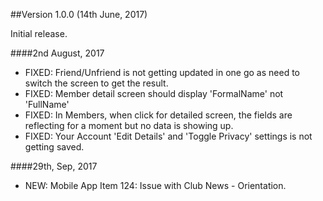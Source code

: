 ##Version 1.0.0 (14th June, 2017)

Initial release.

 ####2nd August, 2017
  - FIXED: Friend/Unfriend is not getting updated in one go as need to switch the screen to get the result.
  - FIXED: Member detail screen should display 'FormalName' not 'FullName'
  - FIXED: In Members, when click for detailed screen, the fields are reflecting for a moment but no data is showing up.
  - FIXED: Your Account 'Edit Details' and 'Toggle Privacy' settings is not getting saved.
  
 ####29th, Sep, 2017
  - NEW: Mobile App Item 124: Issue with Club News - Orientation.